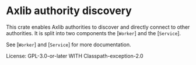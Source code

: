 # Axlib authority discovery

This crate enables Axlib authorities to discover and directly connect to
other authorities. It is split into two components the [`Worker`] and the
[`Service`].

See [`Worker`] and [`Service`] for more documentation.

License: GPL-3.0-or-later WITH Classpath-exception-2.0
